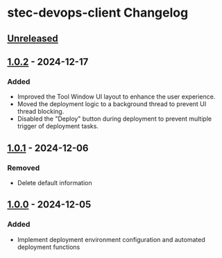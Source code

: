 <!-- Keep a Changelog guide -> https://keepachangelog.com -->

# stec-devops-client Changelog

## [Unreleased]

## [1.0.2] - 2024-12-17

### Added

- Improved the Tool Window UI layout to enhance the user experience.
- Moved the deployment logic to a background thread to prevent UI thread blocking.
- Disabled the "Deploy" button during deployment to prevent multiple trigger of deployment tasks.

## [1.0.1] - 2024-12-06

### Removed

- Delete default information

## [1.0.0] - 2024-12-05

### Added

- Implement deployment environment configuration and automated deployment functions

[Unreleased]: https://github.com/prettycurious/stec-devops-client/compare/v1.0.0...HEAD
[1.0.0]: https://github.com/prettycurious/stec-devops-client/commits/v1.0.0
[1.0.1]: https://github.com/prettycurious/stec-devops-client/commits/v1.0.0
[1.0.2]: https://github.com/prettycurious/stec-devops-client/commits/v1.0.0
